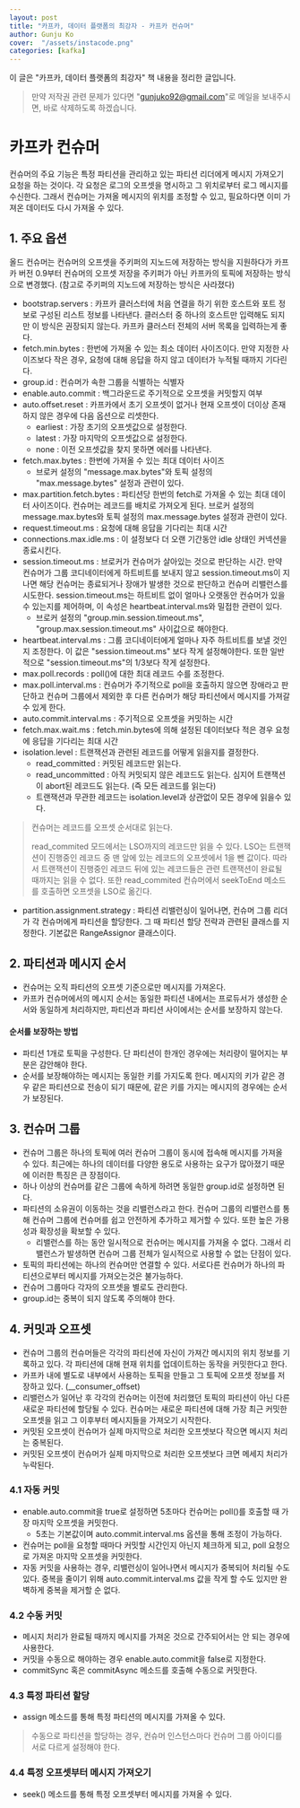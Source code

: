 ```yaml
---
layout: post
title: "카프카, 데이터 플랫폼의 최강자 - 카프카 컨슈머" 
author: Gunju Ko
cover:  "/assets/instacode.png" 
categories: [kafka]
---
```


이 글은 "카프카, 데이터 플랫폼의 최강자" 책 내용을 정리한 글입니다.

> 만약 저작권 관련 문제가 있다면 "gunjuko92@gmail.com"로 메일을 보내주시면, 바로 삭제하도록 하겠습니다.

# 카프카 컨슈머

컨슈머의 주요 기능은 특정 파티션을 관리하고 있는 파티션 리더에게 메시지 가져오기 요청을 하는 것이다. 각 요청은 로그의 오프셋을 명시하고 그 위치로부터 로그 메시지를 수신한다. 그래서 컨슈머는 가져올 메시지의 위치를 조정할 수 있고, 필요하다면 이미 가져온 데이터도 다시 가져올 수 있다.

## 1. 주요 옵션

올드 컨슈머는 컨슈머의 오프셋을 주키퍼의 지노드에 저장하는 방식을 지원하다가 카프카 버전 0.9부터 컨슈머의 오프셋 저장을 주키퍼가 아닌 카프카의 토픽에 저장하는 방식으로 변경했다. (참고로 주키퍼의 지노드에 저장하는 방식은 사라졌다)

- bootstrap.servers : 카프카 클러스터에 처음 연결을 하기 위한 호스트와 포트 정보로 구성된 리스트 정보를 나타낸다. 클러스터 중 하나의 호스트만 입력해도 되지만 이 방식은 권장되지 않는다. 카프카 클러스터 전체의 서버 목록을 입력하는게 좋다.
- fetch.min.bytes : 한번에 가져올 수 있는 최소 데이터 사이즈이다. 만약 지정한 사이즈보다 작은 경우, 요청에 대해 응답을 하지 않고 데이터가 누적될 때까지 기다린다.
- group.id : 컨슈머가 속한 그룹을 식별하는 식별자
- enable.auto.commit : 백그라운드로 주기적으로 오프셋을 커밋할지 여부
- auto.offset.reset : 카프카에서 초기 오프셋이 없거나 현재 오프셋이 더이상 존재하지 않은 경우에 다음 옵션으로 리셋한다.
  - earliest : 가장 초기의 오프셋값으로 설정한다.
  - latest : 가장 마지막의 오프셋값으로 설정한다.
  - none : 이전 오프셋값을 찾지 못하면 에러를 나타낸다.
- fetch.max.bytes : 한번에 가져올 수 있는 최대 데이터 사이즈
  - 브로커 설정의 "message.max.bytes"와 토픽 설정의 "max.message.bytes" 설정과 관련이 있다.
- max.partition.fetch.bytes : 파티션당 한번의 fetch로 가져올 수 있는 최대 데이터 사이즈이다. 컨슈머는 레코드를 배치로 가져오게 된다. 브로커 설정의 message.max.bytes와 토픽 설정의 max.message.bytes 설정과 관련이 있다. 
- request.timeout.ms : 요청에 대해 응답을 기다리는 최대 시간
- connections.max.idle.ms : 이 설정보다 더 오랜 기간동안 idle 상태인 커넥션을 종료시킨다.
- session.timeout.ms : 브로커가 컨슈머가 살아있는 것으로 판단하는 시간. 만약 컨슈머가 그룹 코디네이터에게 하트비트를 보내지 않고 session.timeout.ms이 지나면 해당 컨슈머는 종료되거나 장애가 발생한 것으로 판단하고 컨슈머 리밸런스를 시도한다. session.timeout.ms는 하트비트 없이 얼마나 오랫동안 컨슈머가 있을 수 있는지를 제어하며, 이 속성은 heartbeat.interval.ms와 밀접한 관련이 있다.
  - 브로커 설정의 "group.min.session.timeout.ms", "group.max.session.timeout.ms" 사이값으로 해야한다. 
- heartbeat.interval.ms : 그룹 코디네이터에게 얼마나 자주 하트비트를 보낼 것인지 조정한다. 이 값은 "session.timeout.ms" 보다 작게 설정해야한다. 또한 일반적으로 "session.timeout.ms"의 1/3보다 작게 설정한다. 
- max.poll.records : poll()에 대한 최대 레코드 수를 조정한다. 
- max.poll.interval.ms : 컨슈머가 주기적으로 poll을 호출하지 않으면 장애라고 판단하고 컨슈머 그룹에서 제외한 후 다른 컨슈머가 해당 파티션에서 메시지를 가져갈 수 있게 한다.
- auto.commit.interval.ms : 주기적으로 오프셋을 커밋하는 시간
- fetch.max.wait.ms : fetch.min.bytes에 의해 설정된 데이터보다 적은 경우 요청에 응답을 기다리는 최대 시간
- isolation.level : 트랜잭션과 관련된 레코드를 어떻게 읽을지를 결정한다.
  - read_committed : 커밋된 레코드만 읽는다. 
  - read_uncommitted : 아직 커밋되지 않은 레코드도 읽는다. 심지어 트랜잭션이 abort된 레코드도 읽는다. (즉 모든 레코드를 읽는다)
  - 트랜잭션과 무관한 레코드는 isolation.level과 상관없이 모든 경우에 읽을수 있다.

> 컨슈머는 레코드를 오프셋 순서대로 읽는다. 
>
> read_commited 모드에서는 LSO까지의 레코드만 읽을 수 있다. LSO는 트랜잭션이 진행중인 레코드 중 맨 앞에 있는 레코드의 오프셋에서 1을 뺀 값이다. 따라서 트랜잭션이 진행중인 레코드 뒤에 있는 레코드들은 관련 트랜잭션이 완료될 때까지는 읽을 수 없다.  또한 read_commited 컨슈머에서 seekToEnd 메소드를 호출하면 오프셋을 LSO로 옮긴다.

- partition.assignment.strategy : 파티션 리밸런싱이 일어나면, 컨슈머 그룹 리더가 각 컨슈머에게 파티션을 할당한다. 그 때 파티션 할당 전략과 관련된 클래스를 지정한다. 기본값은 RangeAssignor 클래스이다. 

## 2. 파티션과 메시지 순서

- 컨슈머는 오직 파티션의 오프셋 기준으로만 메시지를 가져온다.
- 카프카 컨슈머에서의 메시지 순서는 동일한 파티션 내에서는 프로듀서가 생성한 순서와 동일하게 처리하지만, 파티션과 파티션 사이에서는 순서를 보장하지 않는다.

#### 순서를 보장하는 방법

- 파티션 1개로 토픽을 구성한다. 단 파티션이 한개인 경우에는 처리량이 떨어지는 부분은 감안해야 한다.
- 순서를 보장해야하는 메시지는 동일한 키를 가지도록 한다. 메시지의 키가 같은 경우 같은 파티션으로 전송이 되기 때문에, 같은 키를 가지는 메시지의 경우에는 순서가 보장된다.

## 3. 컨슈머 그룹

- 컨슈머 그룹은 하나의 토픽에 여러 컨슈머 그룹이 동시에 접속해 메시지를 가져올 수 있다. 최근에는 하나의 데이터를 다양한 용도로 사용하는 요구가 많아졌기 때문에 이러한 특징은 큰 장점이다.
- 하나 이상의 컨슈머를 같은 그룹에 속하게 하려면 동일한 group.id로 설정하면 된다.
- 파티션의 소유권이 이동하는 것을 리밸런스라고 한다. 컨슈머 그룹의 리밸런스를 통해 컨슈머 그룹에 컨슈머를 쉽고 안전하게 추가하고 제거할 수 있다. 또한 높은 가용성과 확장성을 확보할 수 있다.
  - 리밸런스를 하는 동안 일시적으로 컨슈머는 메시지를 가져올 수 없다. 그래서 리밸런스가 발생하면 컨슈머 그룹 전체가 일시적으로 사용할 수 없는 단점이 있다. 
- 토픽의 파티션에는 하나의 컨슈머만 연결할 수 있다. 서로다른 컨슈머가 하나의 파티션으로부터 메시지를 가져오는것은 불가능하다.
- 컨슈머 그룹마다 각자의 오프셋을 별로도 관리한다.
- group.id는 중복이 되지 않도록 주의해야 한다.

## 4. 커밋과 오프셋

- 컨슈머 그룹의 컨슈머들은 각각의 파티션에 자신이 가져간 메시지의 위치 정보를 기록하고 있다. 각 파티션에 대해 현재 위치를 업데이트하는 동작을 커밋한다고 한다.
- 카프카 내에 별도로 내부에서 사용하는 토픽을 만들고 그 토픽에 오프셋 정보를 저장하고 있다. (__consumer_offset)
- 리밸런스가 일어난 후 각각의 컨슈머는 이전에 처리했던 토픽의 파티션이 아닌 다른 새로운 파티션에 할당될 수 있다. 컨슈머는 새로운 파티션에 대해 가장 최근 커밋한 오프셋을 읽고 그 이후부터 메시지들을 가져오기 시작한다.
- 커밋된 오프셋이 컨슈머가 실제 마지막으로 처리한 오프셋보다 작으면 메시지 처리는 중복된다.
- 커밋된 오프셋이 컨슈머가 실제 마지막으로 처리한 오프셋보다 크면 메세지 처리가 누락된다.

### 4.1 자동 커밋

- enable.auto.commit을 true로 설정하면 5초마다 컨슈머는 poll()를 호출할 때 가장 마지막 오프셋을 커밋한다. 
  - 5초는 기본값이며 auto.commit.interval.ms 옵션을 통해 조정이 가능하다.
- 컨슈머는 poll을 요청할 때마다 커밋할 시간인지 아닌지 체크하게 되고, poll 요청으로 가져온 마지막 오프셋을 커밋한다.
- 자동 커밋을 사용하는 경우, 리밸런싱이 일어나면서 메시지가 중복되어 처리될 수도 있다. 중복을 줄이기 위해 auto.commit.interval.ms 값을 작게 할 수도 있지만 완벽하게 중복을 제거할 순 없다.

### 4.2 수동 커밋

- 메시지 처리가 완료될 때까지 메시지를 가져온 것으로 간주되어서는 안 되는 경우에 사용한다.
- 커밋을 수동으로 해야하는 경우 enable.auto.commit을 false로 지정한다.
- commitSync 혹은 commitAsync 메소드를 호출해 수동으로 커밋한다.

### 4.3 특정 파티션 할당

- assign 메소드를 통해 특정 파티션의 메시지를 가져올 수 있다.

> 수동으로 파티션을 할당하는 경우, 컨슈머 인스턴스마다 컨슈머 그룹 아이디를 서로 다르게 설정해야 한다.

### 4.4 특정 오프셋부터 메시지 가져오기

- seek() 메소드를 통해 특정 오프셋부터 메시지를 가져올 수 있다.

